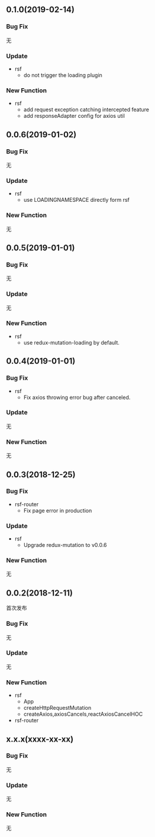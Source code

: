 ## 0.1.0(2019-02-14)

### Bug Fix

无

### Update

- rsf
  - do not trigger the loading plugin

### New Function

- rsf
  - add request exception catching intercepted feature
  - add responseAdapter config for axios util

## 0.0.6(2019-01-02)

### Bug Fix

无

### Update

- rsf
  - use LOADINGNAMESPACE directly form rsf

### New Function

无

## 0.0.5(2019-01-01)

### Bug Fix

无

### Update

无

### New Function

- rsf
  - use redux-mutation-loading by default.

## 0.0.4(2019-01-01)

### Bug Fix

- rsf
  - Fix axios throwing error bug after canceled.

### Update

无

### New Function

无

## 0.0.3(2018-12-25)

### Bug Fix

- rsf-router
  - Fix page error in production

### Update

- rsf
  - Upgrade redux-mutation to v0.0.6

### New Function

无

## 0.0.2(2018-12-11)

首次发布

### Bug Fix

无

### Update

无

### New Function

- rsf
  - App
  - createHttpRequestMutation
  - createAxios,axiosCancels,reactAxiosCancelHOC
- rsf-router

## x.x.x(xxxx-xx-xx)

### Bug Fix

无

### Update

无

### New Function

无
